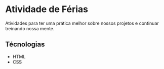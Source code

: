 # Atividade de Férias
Atividades para ter uma prática melhor sobre nossos projetos e continuar treinando nossa mente.

## Técnologias
- HTML
- CSS
